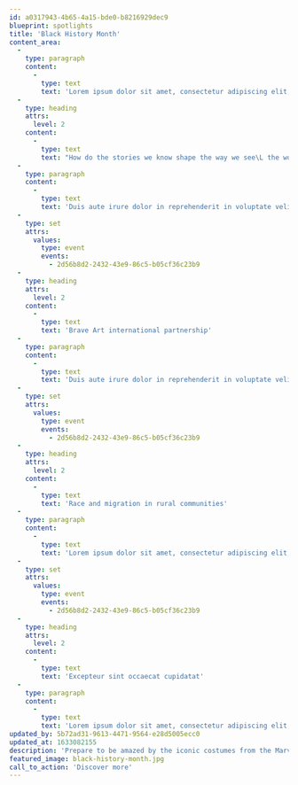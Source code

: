 ```yaml
---
id: a0317943-4b65-4a15-bde0-b8216929dec9
blueprint: spotlights
title: 'Black History Month'
content_area:
  -
    type: paragraph
    content:
      -
        type: text
        text: 'Lorem ipsum dolor sit amet, consectetur adipiscing elit, sed do eiusmod tempor incididunt ut labore et dolore magna aliqua. Ut enim ad minim veniam, quis nostrud exercitation ullamco laboris nisi ut aliquip ex ea commodo consequat. Duis aute irure dolor in reprehenderit in voluptate velit esse cillum dolore eu fugiat nulla pariatur. Excepteur sint occaecat cupidatat non proident.'
  -
    type: heading
    attrs:
      level: 2
    content:
      -
        type: text
        text: "How do the stories we know shape the way we see\L the world?"
  -
    type: paragraph
    content:
      -
        type: text
        text: 'Duis aute irure dolor in reprehenderit in voluptate velit esse cillum dolore eu fugiat nulla pariatur. Excepteur sint occaecat cupidatat non proident, sunt in culpa qui officia deserunt mollit anim id est laborum.'
  -
    type: set
    attrs:
      values:
        type: event
        events:
          - 2d56b8d2-2432-43e9-86c5-b05cf36c23b9
  -
    type: heading
    attrs:
      level: 2
    content:
      -
        type: text
        text: 'Brave Art international partnership'
  -
    type: paragraph
    content:
      -
        type: text
        text: 'Duis aute irure dolor in reprehenderit in voluptate velit esse cillum dolore eu fugiat nulla pariatur. Excepteur sint occaecat cupidatat non proident, sunt in culpa qui officia deserunt mollit anim id est laborum.'
  -
    type: set
    attrs:
      values:
        type: event
        events:
          - 2d56b8d2-2432-43e9-86c5-b05cf36c23b9
  -
    type: heading
    attrs:
      level: 2
    content:
      -
        type: text
        text: 'Race and migration in rural communities'
  -
    type: paragraph
    content:
      -
        type: text
        text: 'Lorem ipsum dolor sit amet, consectetur adipiscing elit, sed do eiusmod tempor incididunt ut labore et dolore magna aliqua. Ut enim ad minim veniam, quis nostrud exercitation ullamco laboris nisi ut aliquip ex ea commodo consequat.'
  -
    type: set
    attrs:
      values:
        type: event
        events:
          - 2d56b8d2-2432-43e9-86c5-b05cf36c23b9
  -
    type: heading
    attrs:
      level: 2
    content:
      -
        type: text
        text: 'Excepteur sint occaecat cupidatat'
  -
    type: paragraph
    content:
      -
        type: text
        text: 'Lorem ipsum dolor sit amet, consectetur adipiscing elit, sed do eiusmod tempor incididunt ut labore et dolore magna aliqua. Ut enim ad minim veniam, quis nostrud exercitation ullamco laboris nisi ut aliquip ex ea commodo consequat. Duis aute irure dolor in reprehenderit in voluptate velit esse cillum dolore eu fugiat nulla pariatur. Excepteur sint occaecat cupidatat non proident.'
updated_by: 5b72ad31-9613-4471-9564-e28d5005ecc0
updated_at: 1633082155
description: 'Prepare to be amazed by the iconic costumes from the Marvel Studios’ Black Panther film or explore some of the awesome inventions designed by black inventors during the last century. There’s plenty to discover as part of Black History Month in Suffolk this October.'
featured_image: black-history-month.jpg
call_to_action: 'Discover more'
---
```

